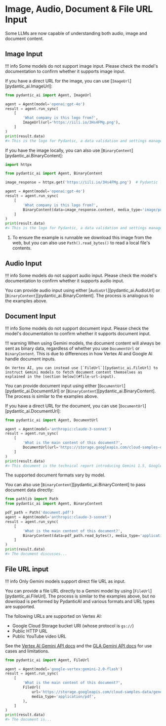 # Image, Audio, Document & File URL Input

Some LLMs are now capable of understanding both audio, image and document content.

## Image Input

!!! info
    Some models do not support image input. Please check the model's documentation to confirm whether it supports image input.

If you have a direct URL for the image, you can use [`ImageUrl`][pydantic_ai.ImageUrl]:

```py {title="main.py" test="skip" lint="skip"}
from pydantic_ai import Agent, ImageUrl

agent = Agent(model='openai:gpt-4o')
result = agent.run_sync(
    [
        'What company is this logo from?',
        ImageUrl(url='https://iili.io/3Hs4FMg.png'),
    ]
)
print(result.data)
#> This is the logo for Pydantic, a data validation and settings management library in Python.
```

If you have the image locally, you can also use [`BinaryContent`][pydantic_ai.BinaryContent]:

```py {title="main.py" test="skip" lint="skip"}
import httpx

from pydantic_ai import Agent, BinaryContent

image_response = httpx.get('https://iili.io/3Hs4FMg.png')  # Pydantic logo

agent = Agent(model='openai:gpt-4o')
result = agent.run_sync(
    [
        'What company is this logo from?',
        BinaryContent(data=image_response.content, media_type='image/png'),  # (1)!
    ]
)
print(result.data)
#> This is the logo for Pydantic, a data validation and settings management library in Python.
```

1. To ensure the example is runnable we download this image from the web, but you can also use `Path().read_bytes()` to read a local file's contents.

## Audio Input

!!! info
    Some models do not support audio input. Please check the model's documentation to confirm whether it supports audio input.

You can provide audio input using either [`AudioUrl`][pydantic_ai.AudioUrl] or [`BinaryContent`][pydantic_ai.BinaryContent]. The process is analogous to the examples above.

## Document Input

!!! info
    Some models do not support document input. Please check the model's documentation to confirm whether it supports document input.

!!! warning
    When using Gemini models, the document content will always be sent as binary data, regardless of whether you use `DocumentUrl` or `BinaryContent`. This is due to differences in how Vertex AI and Google AI handle document inputs.

    On Vertex AI, you can instead use [`FileUrl`][pydantic_ai.FileUrl] to instruct Gemini models to fetch document content themselves as explained in the [section below](#file-url-input).

You can provide document input using either [`DocumentUrl`][pydantic_ai.DocumentUrl] or [`BinaryContent`][pydantic_ai.BinaryContent]. The process is similar to the examples above.

If you have a direct URL for the document, you can use [`DocumentUrl`][pydantic_ai.DocumentUrl]:

```py {title="main.py" test="skip" lint="skip"}
from pydantic_ai import Agent, DocumentUrl

agent = Agent(model='anthropic:claude-3-sonnet')
result = agent.run_sync(
    [
        'What is the main content of this document?',
        DocumentUrl(url='https://storage.googleapis.com/cloud-samples-data/generative-ai/pdf/2403.05530.pdf'),
    ]
)
print(result.data)
#> This document is the technical report introducing Gemini 1.5, Google's latest large language model...
```

The supported document formats vary by model.

You can also use [`BinaryContent`][pydantic_ai.BinaryContent] to pass document data directly:

```py {title="main.py" test="skip" lint="skip"}
from pathlib import Path
from pydantic_ai import Agent, BinaryContent

pdf_path = Path('document.pdf')
agent = Agent(model='anthropic:claude-3-sonnet')
result = agent.run_sync(
    [
        'What is the main content of this document?',
        BinaryContent(data=pdf_path.read_bytes(), media_type='application/pdf'),
    ]
)
print(result.data)
#> The document discusses...
```

## File URL input

!!! info
    Only Gemini models support direct file URL as input.

You can provide a file URL directly to a Gemini model by using [`FileUrl`][pydantic_ai.FileUrl]. The process is similar to the examples above, but no download is performed by PydanticAI and various formats and URL types are supported.

The following URLs are supported on Vertex AI:

- Google Cloud Storage bucket URI (whose protocol is `gs://`)
- Public HTTP URL
- Public YouTube video URL

See the [Vertex AI Gemini API docs](https://cloud.google.com/vertex-ai/generative-ai/docs/model-reference/inference#filedata) and the [GLA Gemini API docs](https://ai.google.dev/api/caching#FileData) for use cases and limitations.

```py {title="main.py" test="skip" lint="skip"}
from pydantic_ai import Agent, FileUrl

agent = Agent(model='google-vertex:gemini-2.0-flash')
result = agent.run_sync(
    [
        'What is the main content of this document?',
        FileUrl(
            url='https://storage.googleapis.com/cloud-samples-data/generative-ai/pdf/2403.05530.pdf',
            media_type='application/pdf',
        ),
    ]
)
print(result.data)
#> The document is...
```
